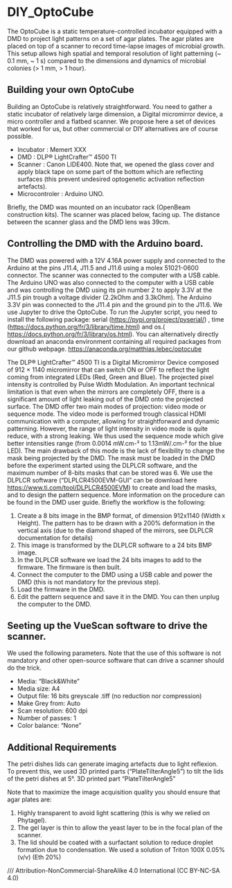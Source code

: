 # DIY_OptoCube
The OptoCube is a static temperature-controlled incubator equipped with a DMD to project light patterns on a set of agar plates. The agar plates are placed on top of a scanner to record time-lapse images of microbial growth. This setup allows high spatial and temporal resolution of light patterning (~ 0.1 mm, ~ 1 s) compared to the dimensions and dynamics of microbial colonies (> 1 mm, > 1 hour).

## Building your own OptoCube
Building an OptoCube is relatively straightforward. You need to gather a static incubator of relatively large dimension, a Digital micromirror device, a micro controller and a flatbed scanner. We propose here a set of devices that worked for us, but other commercial or DIY alternatives are of course possible.

-	Incubator : Memert XXX
-	DMD : DLP® LightCrafter™ 4500 TI
-	Scanner : Canon LIDE400. Note that, we opened the glass cover and apply black tape on some part of the bottom which are reflecting surfaces (this prevent undesired optogenetic activation reflection artefacts).
-	Microcontroler : Arduino UNO.

Briefly, the DMD was mounted on an incubator rack (OpenBeam construction kits). The scanner was placed below, facing up. The distance between the scanner glass and the DMD lens was 39cm. 

## Controlling the DMD with the Arduino board.
The DMD was powered with a 12V 4.16A power supply and connected to the Arduino at the pins J11.4, J11.5 and J11.6 using a molex 51021-0600 connector. The scanner was connected to the computer with a USB cable. The Arduino UNO was also connected to the computer with a USB cable and was controlling the DMD using its pin number 2 to apply 3.3V at the J11.5 pin trough a voltage divider (2.2kOhm and 3.3kOhm). The Arduino 3.3V pin was connected to the J11.4 pin and the ground pin to the J11.6. 
We use Jupyter to drive the OptoCube. To run the Jupyter script, you need to install the following package: serial (https://pypi.org/project/pyserial/) , time (https://docs.python.org/fr/3/library/time.html) and os.( https://docs.python.org/fr/3/library/os.html). You can alternatively directly download an anaconda environment containing all required packages from our github webpage.
https://anaconda.org/matthias.lebec/optocube

The DLP® LightCrafter™ 4500 TI is a Digital Micromirror Device composed of 912 × 1140 micromirror that can switch ON or OFF to reflect the light coming from integrated LEDs (Red, Green and Blue). The projected pixel intensity is controlled by Pulse Width Modulation. An important technical limitation is that even when the mirrors are completely OFF, there is a significant amount of light leaking out of the DMD onto the projected surface. The DMD offer two main modes of projection: video mode or sequence mode. The video mode is performed trough classical HDMI communication with a computer, allowing for straightforward and dynamic patterning. However, the range of light intensity in video mode is quite reduce, with a strong leaking. We thus used the sequence mode which give better intensities range (from 0.0014 mW.cm-² to 1.13mW/.cm-² for the blue LED). The main drawback of this mode is the lack of flexibility to change the mask being projected by the DMD. The mask must be loaded in the DMD before the experiment started using the DLPLCR software, and the maximum number of 8-bits masks that can be stored was 6. We use the DLPLCR software (“DLPLCR4500EVM-GUI” can be download here https://www.ti.com/tool/DLPLCR4500EVM) to create and load the masks, and to design the pattern sequence. More information on the procedure can be found in the DMD user guide. Briefly the workflow is the following:

1.	Create a 8 bits image in the BMP format, of dimension 912x1140 (Width x Height). The pattern has to be drawn with a 200% deformation in the vertical axis (due to the diamond shaped of the mirrors, see DLPLCR documentation for details)
2.	This image is transformed by the DLPLCR software to a 24 bits BMP image.
3.	In the DLPLCR software we load the 24 bits images to add to the firmware. The firmware is then built.
4.	Connect the computer to the DMD using a USB cable and power the DMD (this is not mandatory for the previous step).
5.	Load the firmware in the DMD.
6.	Edit the pattern sequence and save it in the DMD. You can then unplug the computer to the DMD.

## Seeting up the VueScan software to drive the scanner.
We used the following parameters. Note that the use of this software is not mandatory and other open-source software that can drive a scanner should do the trick. 
-	Media: “Black&White”
-	Media size: A4
-	Output file: 16 bits greyscale .tiff (no reduction nor compression)
-	Make Grey from: Auto
-	Scan resolution: 600 dpi
-	Number of passes: 1
-	Color balance: “None”

## Additional Requirements
The petri dishes lids can generate imaging artefacts due to light reflexion. To prevent this, we used 3D printed parts (“PlateTilterAngle5”) to tilt the lids of the petri dishes at 5°.
3D printed part “PlateTilterAngle5”

Note that to maximize the image acquisition quality you should ensure that agar plates are: 
1.	Highly transparent to avoid light scattering (this is why we relied on Phytagel).
2.	The gel layer is thin to allow the yeast layer to be in the focal plan of the scanner.
3.	The lid should be coated with a surfactant solution to reduce droplet formation due to condensation. We used a solution of Triton 100X 0.05% (v/v) (Eth 20%)


///
Attribution-NonCommercial-ShareAlike 4.0 International (CC BY-NC-SA 4.0)
